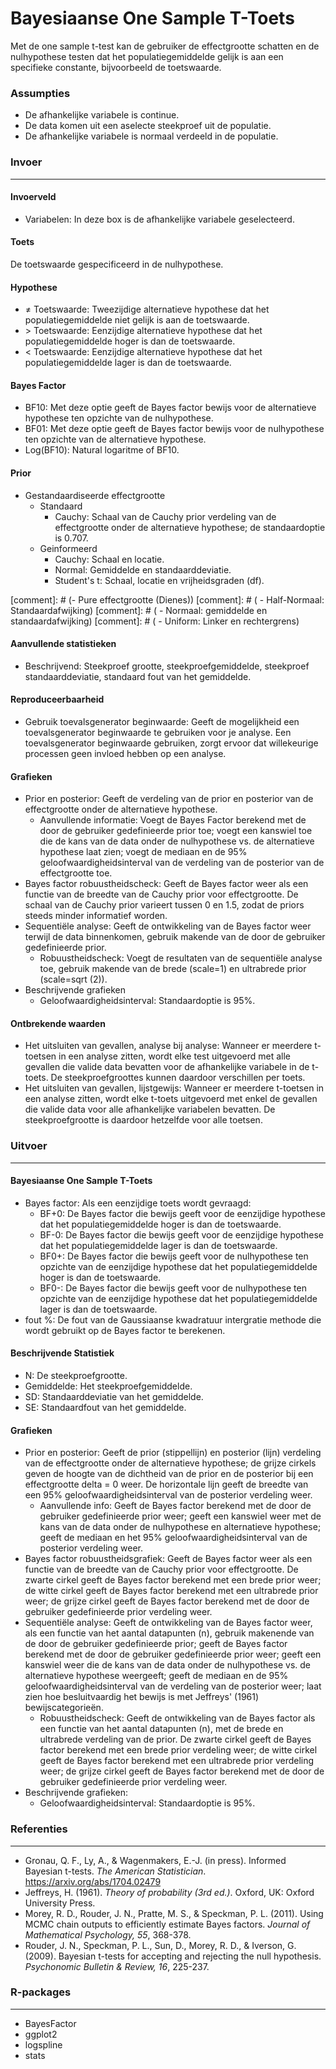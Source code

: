 Bayesiaanse One Sample T-Toets
===

Met de one sample t-test kan de gebruiker de effectgrootte schatten en de nulhypothese testen dat het populatiegemiddelde gelijk is aan een specifieke constante, bijvoorbeeld de toetswaarde.

### Assumpties
- De afhankelijke variabele is continue. 
- De data komen uit een aselecte steekproef uit de populatie. 
- De afhankelijke variabele is normaal verdeeld in de populatie. 

### Invoer
---

#### Invoerveld
- Variabelen: In deze box is de afhankelijke variabele geselecteerd.  

#### Toets 
De toetswaarde gespecificeerd in de nulhypothese.

#### Hypothese
- &ne; Toetswaarde: Tweezijdige alternatieve hypothese dat het populatiegemiddelde niet gelijk is aan de toetswaarde.
- &gt; Toetswaarde: Eenzijdige alternatieve hypothese dat het populatiegemiddelde hoger is dan de toetswaarde. 
- &lt; Toetswaarde: Eenzijdige alternatieve hypothese dat het populatiegemiddelde lager is dan de toetswaarde. 

#### Bayes Factor
- BF10: Met deze optie geeft de Bayes factor bewijs voor de alternatieve hypothese ten opzichte van de nulhypothese.
- BF01: Met deze optie geeft de Bayes factor bewijs voor de nulhypothese ten opzichte van de alternatieve hypothese.
- Log(BF10): Natural logaritme of BF10.

#### Prior
- Gestandaardiseerde effectgrootte
  - Standaard
    - Cauchy: Schaal van de Cauchy prior verdeling van de effectgrootte onder de alternatieve hypothese; de standaardoptie is 0.707.
  - Geinformeerd
    - Cauchy: Schaal en locatie.
    - Normal: Gemiddelde en standaarddeviatie.
    - Student's t: Schaal, locatie en vrijheidsgraden (df).

[comment]: # (- Pure effectgrootte (Dienes))
[comment]: # (  - Half-Normaal: Standaardafwijking)
[comment]: # (  - Normaal: gemiddelde en standaardafwijking)
[comment]: # (  - Uniform: Linker en rechtergrens)

#### Aanvullende statistieken
- Beschrijvend: Steekproef grootte, steekproefgemiddelde, steekproef standaarddeviatie, standaard fout van het gemiddelde.

#### Reproduceerbaarheid
- Gebruik toevalsgenerator beginwaarde: Geeft de mogelijkheid een toevalsgenerator beginwaarde te gebruiken voor je analyse. Een toevalsgenerator beginwaarde gebruiken, zorgt ervoor dat willekeurige processen geen invloed hebben op een analyse.

#### Grafieken
- Prior en posterior: Geeft de verdeling van de prior en posterior van de effectgrootte onder de alternatieve hypothese.
  - Aanvullende informatie: Voegt de Bayes Factor berekend met de door de gebruiker gedefinieerde prior toe; voegt een kanswiel toe die de kans van de data onder de nulhypothese vs. de alternatieve hypothese laat zien; voegt de mediaan en de 95% geloofwaardigheidsinterval van de verdeling van de posterior van de effectgrootte toe.
- Bayes factor robuustheidscheck: Geeft de Bayes factor weer als een functie van de breedte van de Cauchy prior voor effectgrootte. De schaal van de Cauchy prior varieert tussen 0 en 1.5, zodat de priors steeds minder informatief worden.
- Sequentiële analyse: Geeft de ontwikkeling van de Bayes factor weer terwijl de data binnenkomen, gebruik makende van de door de gebruiker gedefinieerde prior.
  - Robuustheidscheck: Voegt de resultaten van de sequentiële analyse toe, gebruik makende van de brede (scale=1) en ultrabrede prior (scale=sqrt (2)).
- Beschrijvende grafieken
  - Geloofwaardigheidsinterval: Standaardoptie is 95%.

#### Ontbrekende waarden
 - Het uitsluiten van gevallen, analyse bij analyse: Wanneer er meerdere t-toetsen in een analyse zitten, wordt elke test uitgevoerd met alle gevallen die valide data bevatten voor de afhankelijke variabele in de t-toets. De steekproefgroottes kunnen daardoor verschillen per toets.
 - Het uitsluiten van gevallen, lijstgewijs: Wanneer er meerdere t-toetsen in een analyse zitten, wordt elke t-toets uitgevoerd met enkel de gevallen die valide data voor alle afhankelijke variabelen bevatten. De steekproefgrootte is daardoor hetzelfde voor alle toetsen. 

### Uitvoer
---

#### Bayesiaanse One Sample T-Toets
- Bayes factor: Als een eenzijdige toets wordt gevraagd:
  - BF+0: De Bayes factor die bewijs geeft voor de eenzijdige hypothese dat het populatiegemiddelde hoger is dan de toetswaarde.
  - BF-0: De Bayes factor die bewijs geeft voor de eenzijdige hypothese dat het populatiegemiddelde lager is dan de toetswaarde.
  - BF0+: De Bayes factor die bewijs geeft voor de nulhypothese ten opzichte van de eenzijdige hypothese dat het populatiegemiddelde hoger is dan de toetswaarde.
  - BF0-: De Bayes factor die bewijs geeft voor de nulhypothese ten opzichte van de eenzijdige hypothese dat het populatiegemiddelde lager is dan de toetswaarde.
- fout %: De fout van de Gaussiaanse kwadratuur intergratie methode die wordt gebruikt op de Bayes factor te berekenen.

#### Beschrijvende Statistiek
- N: De steekproefgrootte.
- Gemiddelde: Het steekproefgemiddelde.
- SD: Standaarddeviatie van het gemiddelde. 
- SE: Standaardfout van het gemiddelde. 

#### Grafieken
- Prior en posterior: Geeft de prior (stippellijn) en posterior (lijn) verdeling van de effectgrootte onder de alternatieve hypothese; de grijze cirkels geven de hoogte van de dichtheid van de prior en de posterior bij een effectgrootte delta = 0 weer. De horizontale lijn geeft de breedte van een 95% geloofwaardigheidsinterval van de posterior verdeling weer.
  - Aanvullende info: Geeft de Bayes factor berekend met de door de gebruiker gedefinieerde prior weer; geeft een kanswiel weer met de kans van de data onder de nulhypothese en alternatieve hypothese; geeft de mediaan en het 95% geloofwaardigheidsinterval van de posterior verdeling weer.
- Bayes factor robuustheidsgrafiek: Geeft de Bayes factor weer als een functie van de breedte van de Cauchy prior voor effectgrootte. De zwarte cirkel geeft de Bayes factor berekend met een brede prior weer; de witte cirkel geeft de Bayes factor berekend met een ultrabrede prior weer; de grijze cirkel geeft de Bayes factor berekend met de door de gebruiker gedefinieerde prior verdeling weer.
- Sequentiële analyse: Geeft de ontwikkeling van de Bayes factor weer, als een functie van het aantal datapunten (n), gebruik makenende van de door de gebruiker gedefinieerde prior; geeft de Bayes factor berekend met de door de gebruiker gedefinieerde prior weer; geeft een kanswiel weer die de kans van de data onder de nulhypothese vs. de alternatieve hypothese weergeeft; geeft de mediaan en de 95% geloofwaardigheidsinterval van de verdeling van de posterior weer; laat zien hoe besluitvaardig het bewijs is met Jeffreys' (1961) bewijscategorieën. 
  - Robuustheidscheck: Geeft de ontwikkeling van de Bayes factor als een functie van het aantal datapunten (n), met de brede en ultrabrede verdeling van de prior. De zwarte cirkel geeft de Bayes factor berekend met een brede prior verdeling weer; de witte cirkel geeft de Bayes factor berekend met een ultrabrede prior verdeling weer; de grijze cirkel geeft de Bayes factor berekend met de door de gebruiker gedefinieerde prior verdeling weer.
- Beschrijvende grafieken:
  - Geloofwaardigheidsinterval: Standaardoptie is 95%.

### Referenties
---
- Gronau, Q. F., Ly, A., & Wagenmakers, E.-J. (in press). Informed Bayesian t-tests. *The American Statistician*. <a href="https://arxiv.org/abs/1704.02479">https://arxiv.org/abs/1704.02479</a>
- Jeffreys, H. (1961). *Theory of probability (3rd ed.)*. Oxford, UK: Oxford University Press.
- Morey, R. D., Rouder, J. N., Pratte, M. S., & Speckman, P. L. (2011). Using MCMC chain outputs to efficiently estimate Bayes factors. *Journal of Mathematical Psychology, 55*, 368-378.
- Rouder, J. N., Speckman, P. L., Sun, D., Morey, R. D., & Iverson, G. (2009). Bayesian t-tests for accepting and rejecting the null hypothesis. *Psychonomic Bulletin & Review, 16*, 225-237.

### R-packages 
---
- BayesFactor
- ggplot2
- logspline
- stats

